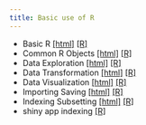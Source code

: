 ```yaml
---
title: Basic use of R
---
```


 * Basic R [[html]](/demo/basic-use-of-r/Basic_R.html)  [[R]](/demo/basic-use-of-r/Basic_R.R)
* Common R Objects [[html]](/demo/basic-use-of-r/Common_R_Objects.html)  [[R]](/demo/basic-use-of-r/Common_R_Objects.R)
* Data Exploration [[html]](/demo/basic-use-of-r/Data_Exploration.html)  [[R]](/demo/basic-use-of-r/Data_Exploration.R)
* Data Transformation [[html]](/demo/basic-use-of-r/Data_Transformation.html)  [[R]](/demo/basic-use-of-r/Data_Transformation.R)
* Data Visualization [[html]](/demo/basic-use-of-r/Data_Visualization.html)  [[R]](/demo/basic-use-of-r/Data_Visualization.R)
* Importing Saving [[html]](/demo/basic-use-of-r/Importing_Saving.html)  [[R]](/demo/basic-use-of-r/Importing_Saving.R)
* Indexing Subsetting [[html]](/demo/basic-use-of-r/Indexing_Subsetting.html)  [[R]](/demo/basic-use-of-r/Indexing_Subsetting.R)
* shiny app indexing [[R]](/demo/basic-use-of-r/shiny_app_indexing.R)